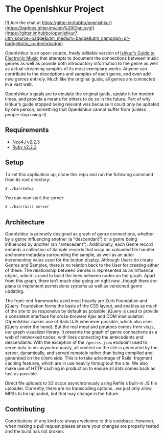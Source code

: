 # The OpenIshkur Project

[![Join the chat at https://gitter.im/tubbo/openishkur](https://badges.gitter.im/Join%20Chat.svg)](https://gitter.im/tubbo/openishkur?utm_source=badge&utm_medium=badge&utm_campaign=pr-badge&utm_content=badge)

OpenIshkur is an open-source, freely editable version of
[Ishkur's Guide to Electronic Music][ishkursguide] that attempts to
document the connections between music genres as well as provide both
introductory information to the genre as well as actual streaming
samples of its most exemplary works. Anyone can contribute to the
descriptions and samples of each genre, and even add new genres
entirely. Much like the original guide, all genres are connected in a
vast web.

OpenIshkur's goals are to emulate the original guide, update it for
modern times, and provide a means for others to do so in the future.
Part of why Ishkur's guide stopped being relevant was because it could
only be updated by one person, something that OpenIshkur cannot suffer
from (unless people stop using it).

## Requirements

- [Neo4J v2.2.3][neo4j]
- [Ruby v2.2.2][ruby]

## Setup

To set this application up, clone this repo and run the following
command from its root directory:

```bash
$ ./bin/setup
```

You can now start the server:

```bash
$ ./bin/rails server
```

## Architecture

OpenIshkur is primarily designed as graph of genre connections,
whether by a genre influencing another (a "descendant") or a genre
being influenced by another (an "antecedent"). Additionally, each Genre
record embeds a collection of Sample records that wrap an uploaded file
handler and some metadata surrounding the sample, as well as an
auto-incrementing value used for the button display. Although Users do
create Genres and Samples, there is no relation back to the User for
creating either of these. The relationship between Genres is represented
as an Influence object, which is used to build the lines between nodes
on the graph. Apart from this graph, there isn't much else going on
right now...though there are plans to implement permissions systems as
well as versioned genre updating.

The front-end frameworks used most heavily are Zurb Foundation and
jQuery. Foundation forms the basis of the CSS layout, and enables as
much of the site to be responsive by default as possible. jQuery is used
to provide a consistent interface for cross-browser Ajax and DOM
manipulation (OpenIshkur makes use of Rails UJS whenever possible,
which also uses jQuery under the hood). But the real meat and potatoes comes
from vis.js, our graph visualizer library. It presents the graph of
genre connections as a web of networked nodes, with lines connecting the
antecedents and descendants. With the exception of the `/genres.json`
endpoint used to serve data to vis asynchronously, all content on the
site is generated by the server, dynamically, and served remotely rather
than being compiled and generated on the client-side. This is to take
advantage of Rails' fragment caching features, which are in use heavily
throughout the site. We also make use of HTTP caching in production to
ensure all data comes back as fast as possible.

Direct file uploads to S3 occur asynchronously using Refile's built-in JS file
uploader. Currently, there are no transcoding options...we just only
allow MP3s to be uploaded, but that may change in the future.

## Contributing

Contributions of any kind are always welcome to this codebase. However,
when making a pull request please ensure your changes are properly
tested and the build has not broken.

[ishkursguide]: http://techno.org/electronic-music-guide/
[neo4j]: http://neo4j.com/
[ruby]: https://www.ruby-lang.org/
